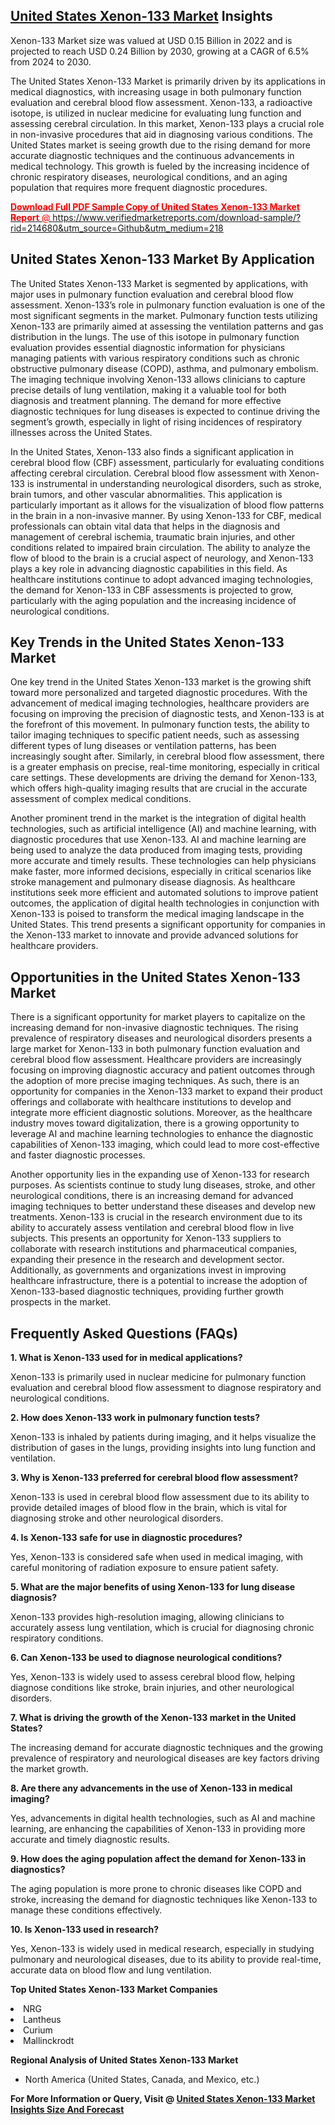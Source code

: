 <h2><a href="https://www.verifiedmarketreports.com/download-sample/?rid=214680&amp;utm_source=Github&amp;utm_medium=218" target="_blank">United States Xenon-133 Market</a> Insights</h2><p>Xenon-133 Market size was valued at USD 0.15 Billion in 2022 and is projected to reach USD 0.24 Billion by 2030, growing at a CAGR of 6.5% from 2024 to 2030.</p><p><p>The United States Xenon-133 Market is primarily driven by its applications in medical diagnostics, with increasing usage in both pulmonary function evaluation and cerebral blood flow assessment. Xenon-133, a radioactive isotope, is utilized in nuclear medicine for evaluating lung function and assessing cerebral circulation. In this market, Xenon-133 plays a crucial role in non-invasive procedures that aid in diagnosing various conditions. The United States market is seeing growth due to the rising demand for more accurate diagnostic techniques and the continuous advancements in medical technology. This growth is fueled by the increasing incidence of chronic respiratory diseases, neurological conditions, and an aging population that requires more frequent diagnostic procedures. <a href="#"><p><span class=""><span style="color: #ff0000;"><strong>Download Full PDF Sample Copy of United States Xenon-133 Market Report</strong> @ </span><a href="https://www.verifiedmarketreports.com/download-sample/?rid=214680&amp;utm_source=Github&amp;utm_medium=218" target="_blank">https://www.verifiedmarketreports.com/download-sample/?rid=214680&amp;utm_source=Github&amp;utm_medium=218</a></span></p></a></p> <h2>United States Xenon-133 Market By Application</h2> <p>The United States Xenon-133 Market is segmented by applications, with major uses in pulmonary function evaluation and cerebral blood flow assessment. Xenon-133’s role in pulmonary function evaluation is one of the most significant segments in the market. Pulmonary function tests utilizing Xenon-133 are primarily aimed at assessing the ventilation patterns and gas distribution in the lungs. The use of this isotope in pulmonary function evaluation provides essential diagnostic information for physicians managing patients with various respiratory conditions such as chronic obstructive pulmonary disease (COPD), asthma, and pulmonary embolism. The imaging technique involving Xenon-133 allows clinicians to capture precise details of lung ventilation, making it a valuable tool for both diagnosis and treatment planning. The demand for more effective diagnostic techniques for lung diseases is expected to continue driving the segment’s growth, especially in light of rising incidences of respiratory illnesses across the United States.</p> <p>In the United States, Xenon-133 also finds a significant application in cerebral blood flow (CBF) assessment, particularly for evaluating conditions affecting cerebral circulation. Cerebral blood flow assessment with Xenon-133 is instrumental in understanding neurological disorders, such as stroke, brain tumors, and other vascular abnormalities. This application is particularly important as it allows for the visualization of blood flow patterns in the brain in a non-invasive manner. By using Xenon-133 for CBF, medical professionals can obtain vital data that helps in the diagnosis and management of cerebral ischemia, traumatic brain injuries, and other conditions related to impaired brain circulation. The ability to analyze the flow of blood to the brain is a crucial aspect of neurology, and Xenon-133 plays a key role in advancing diagnostic capabilities in this field. As healthcare institutions continue to adopt advanced imaging technologies, the demand for Xenon-133 in CBF assessments is projected to grow, particularly with the aging population and the increasing incidence of neurological conditions.</p> <h2>Key Trends in the United States Xenon-133 Market</h2> <p>One key trend in the United States Xenon-133 market is the growing shift toward more personalized and targeted diagnostic procedures. With the advancement of medical imaging technologies, healthcare providers are focusing on improving the precision of diagnostic tests, and Xenon-133 is at the forefront of this movement. In pulmonary function tests, the ability to tailor imaging techniques to specific patient needs, such as assessing different types of lung diseases or ventilation patterns, has been increasingly sought after. Similarly, in cerebral blood flow assessment, there is a greater emphasis on precise, real-time monitoring, especially in critical care settings. These developments are driving the demand for Xenon-133, which offers high-quality imaging results that are crucial in the accurate assessment of complex medical conditions.</p> <p>Another prominent trend in the market is the integration of digital health technologies, such as artificial intelligence (AI) and machine learning, with diagnostic procedures that use Xenon-133. AI and machine learning are being used to analyze the data produced from imaging tests, providing more accurate and timely results. These technologies can help physicians make faster, more informed decisions, especially in critical scenarios like stroke management and pulmonary disease diagnosis. As healthcare institutions seek more efficient and automated solutions to improve patient outcomes, the application of digital health technologies in conjunction with Xenon-133 is poised to transform the medical imaging landscape in the United States. This trend presents a significant opportunity for companies in the Xenon-133 market to innovate and provide advanced solutions for healthcare providers.</p> <h2>Opportunities in the United States Xenon-133 Market</h2> <p>There is a significant opportunity for market players to capitalize on the increasing demand for non-invasive diagnostic techniques. The rising prevalence of respiratory diseases and neurological disorders presents a large market for Xenon-133 in both pulmonary function evaluation and cerebral blood flow assessment. Healthcare providers are increasingly focusing on improving diagnostic accuracy and patient outcomes through the adoption of more precise imaging techniques. As such, there is an opportunity for companies in the Xenon-133 market to expand their product offerings and collaborate with healthcare institutions to develop and integrate more efficient diagnostic solutions. Moreover, as the healthcare industry moves toward digitalization, there is a growing opportunity to leverage AI and machine learning technologies to enhance the diagnostic capabilities of Xenon-133 imaging, which could lead to more cost-effective and faster diagnostic processes.</p> <p>Another opportunity lies in the expanding use of Xenon-133 for research purposes. As scientists continue to study lung diseases, stroke, and other neurological conditions, there is an increasing demand for advanced imaging techniques to better understand these diseases and develop new treatments. Xenon-133 is crucial in the research environment due to its ability to accurately assess ventilation and cerebral blood flow in live subjects. This presents an opportunity for Xenon-133 suppliers to collaborate with research institutions and pharmaceutical companies, expanding their presence in the research and development sector. Additionally, as governments and organizations invest in improving healthcare infrastructure, there is a potential to increase the adoption of Xenon-133-based diagnostic techniques, providing further growth prospects in the market.</p> <h2>Frequently Asked Questions (FAQs)</h2> <p><b>1. What is Xenon-133 used for in medical applications?</b></p> <p>Xenon-133 is primarily used in nuclear medicine for pulmonary function evaluation and cerebral blood flow assessment to diagnose respiratory and neurological conditions.</p> <p><b>2. How does Xenon-133 work in pulmonary function tests?</b></p> <p>Xenon-133 is inhaled by patients during imaging, and it helps visualize the distribution of gases in the lungs, providing insights into lung function and ventilation.</p> <p><b>3. Why is Xenon-133 preferred for cerebral blood flow assessment?</b></p> <p>Xenon-133 is used in cerebral blood flow assessment due to its ability to provide detailed images of blood flow in the brain, which is vital for diagnosing stroke and other neurological disorders.</p> <p><b>4. Is Xenon-133 safe for use in diagnostic procedures?</b></p> <p>Yes, Xenon-133 is considered safe when used in medical imaging, with careful monitoring of radiation exposure to ensure patient safety.</p> <p><b>5. What are the major benefits of using Xenon-133 for lung disease diagnosis?</b></p> <p>Xenon-133 provides high-resolution imaging, allowing clinicians to accurately assess lung ventilation, which is crucial for diagnosing chronic respiratory conditions.</p> <p><b>6. Can Xenon-133 be used to diagnose neurological conditions?</b></p> <p>Yes, Xenon-133 is widely used to assess cerebral blood flow, helping diagnose conditions like stroke, brain injuries, and other neurological disorders.</p> <p><b>7. What is driving the growth of the Xenon-133 market in the United States?</b></p> <p>The increasing demand for accurate diagnostic techniques and the growing prevalence of respiratory and neurological diseases are key factors driving the market growth.</p> <p><b>8. Are there any advancements in the use of Xenon-133 in medical imaging?</b></p> <p>Yes, advancements in digital health technologies, such as AI and machine learning, are enhancing the capabilities of Xenon-133 in providing more accurate and timely diagnostic results.</p> <p><b>9. How does the aging population affect the demand for Xenon-133 in diagnostics?</b></p> <p>The aging population is more prone to chronic diseases like COPD and stroke, increasing the demand for diagnostic techniques like Xenon-133 to manage these conditions effectively.</p> <p><b>10. Is Xenon-133 used in research?</b></p> <p>Yes, Xenon-133 is widely used in medical research, especially in studying pulmonary and neurological diseases, due to its ability to provide real-time, accurate data on blood flow and lung ventilation.</p></p><p><strong>Top United States Xenon-133 Market Companies</strong></p><div data-test-id=""><p><li>NRG</li><li> Lantheus</li><li> Curium</li><li> Mallinckrodt</li></p><div><strong>Regional Analysis of&nbsp;United States Xenon-133 Market</strong></div><ul><li dir="ltr"><p dir="ltr">North America&nbsp;(United States, Canada, and Mexico, etc.)</p></li></ul><p><strong>For More Information or Query, Visit @&nbsp;</strong><strong><a href="https://www.verifiedmarketreports.com/product/xenon-133-market/?utm_source=Github&amp;utm_medium=218" target="_blank">United States Xenon-133 Market Insights Size And Forecast</a></strong></p></div>
